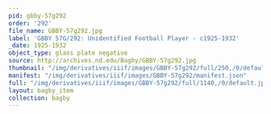 ```yaml
---
pid: gbby-57g292
order: '292'
file_name: GBBY-57g292.jpg
label: 'GBBY 57G/292: Unidentified Football Player - c1925-1932'
_date: 1925-1932
object_type: glass plate negative
source: http://archives.nd.edu/Bagby/GBBY-57g292.jpg
thumbnail: "/img/derivatives/iiif/images/GBBY-57g292/full/250,/0/default.jpg"
manifest: "/img/derivatives/iiif/images/GBBY-57g292/manifest.json"
full: "/img/derivatives/iiif/images/GBBY-57g292/full/1140,/0/default.jpg"
layout: bagby_item
collection: bagby
---
```

